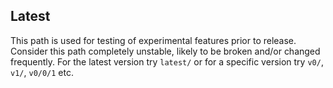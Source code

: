 ## Latest
This path is used for testing of experimental features prior to release. Consider this path completely unstable, likely to be broken and/or changed frequently. For the latest version try ```latest/``` or for a specific version try ```v0/```, ```v1/```, ```v0/0/1``` etc.